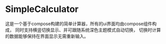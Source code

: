 # SimpleCalculator
这是一个基于compose构建的简单计算器，所有的ui界面均由compose组件构成，
同时支持横竖切换显示、并可跟随系统深色主题模式自动切换，
切换时计算的数据能够保持在界面显示无需重新输入。
